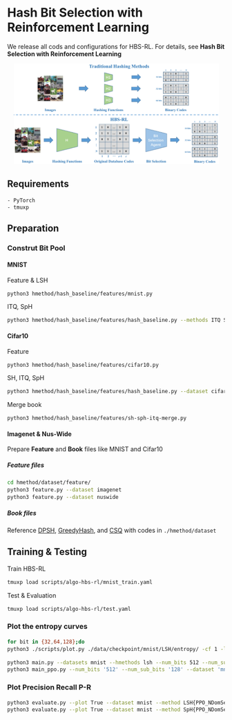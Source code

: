 # Hash Bit Selection with Reinforcement Learning
We release all cods and configurations for HBS-RL. For details, see **Hash Bit Selection with Reinforcement Learning**

<div align=center><img src="./pictures/process.jpg" width="475"></div>

## Requirements

    - PyTorch
    - tmuxp    

## Preparation

### Construt Bit Pool

#### MNIST

Feature & LSH
```bash
python3 hmethod/hash_baseline/features/mnist.py
```
ITQ, SpH
```bash
python3 hmethod/hash_baseline/features/hash_baseline.py --methods ITQ SpH
```

#### Cifar10
Feature
```bash
python3 hmethod/hash_baseline/features/cifar10.py
```
SH, ITQ, SpH
```bash
python3 hmethod/hash_baseline/features/hash_baseline.py --dataset cifar10
```
Merge book
```bash
python3 hmethod/hash_baseline/features/sh-sph-itq-merge.py
```

#### Imagenet & Nus-Wide

Prepare **Feature** and **Book** files like MNIST and Cifar10
##### Feature files
```bash
cd hmethod/dataset/feature/
python3 feature.py --dataset imagenet
python3 feature.py --dataset nuswide
```
##### Book files
Reference [DPSH](https://github.com/TreezzZ/DPSH_PyTorch), [GreedyHash](https://github.com/ssppp/GreedyHash), and [CSQ](https://github.com/yuanli2333/Hadamard-Matrix-for-hashing) with codes in `./hmethod/dataset`

## Training & Testing

Train HBS-RL
```bash
tmuxp load scripts/algo-hbs-rl/mnist_train.yaml
```
Test & Evaluation
```bash
tmuxp load scripts/algo-hbs-rl/test.yaml
```

### Plot the entropy curves
```bash
for bit in {32,64,128};do
python3 ./scripts/plot.py ./data/checkpoint/mnist/LSH/entropy/ -cf 1 -lf progress.txt -x Episode -y MAP_TRAIN -i $bit -s 100 -o 0.05 -S 1 -L '$\alpha=0$' '$\alpha=0.01$' '$\alpha=0.02$' '$\alpha=0.03$' '$\alpha=0.04$' -T MNIST' @ '$bit' bits' -yl 'MAP (Train)' -cl 'HBS-RL (LSH):' -cL left -LL 'lower right' -p ent_$bit.pdf;done
```

```bash
python3 main.py --datasets mnist --hmethods lsh --num_bits 512 --num_sub_bits 64 --topK 0
python3 main_ppo.py --num_bits '512' --num_sub_bits '128' --dataset 'mnist' --hmethod 'lsh' --device 'cuda:5'
```

### Plot Precision Recall P-R
```bash
python3 evaluate.py --plot True --dataset mnist --method LSH{PPO_NDomSet_Random}512 --num_bit 32 --topK 50000 --device cuda:0
python3 evaluate.py --plot True --dataset mnist --method SpH{PPO_NDomSet_Random}512 --num_bit 32 --topK 50000 --device cuda:0
```

